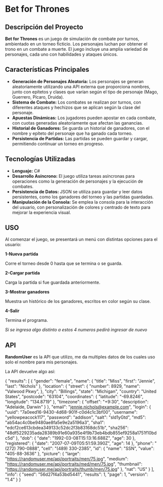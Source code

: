 # Bet for Thrones

## Descripción del Proyecto

**Bet for Thrones** es un juego de simulación de combate por turnos, ambientado en un torneo ficticio. Los personajes luchan por obtener el trono en un combate a muerte. El juego incluye una amplia variedad de personajes, cada uno con habilidades y ataques únicos.

## Características Principales

- **Generación de Personajes Aleatoria:** Los personajes se generan aleatoriamente utilizando una API externa que proporciona nombres, junto con epítetos y clases que varían según el tipo de personaje (Mago, Guerrero, Pícaro, Druida).
- **Sistema de Combate:** Los combates se realizan por turnos, con diferentes ataques y hechizos que se aplican según la clase del personaje.
- **Apuestas Dinámicas:** Los jugadores pueden apostar en cada combate, con cuotas generadas aleatoriamente que afectan las ganancias.
- **Historial de Ganadores:** Se guarda un historial de ganadores, con el nombre y epíteto del personaje que ha ganado cada torneo.
- **Persistencia de Partidas:** Las partidas se pueden guardar y cargar, permitiendo continuar un torneo en progreso.

## Tecnologías Utilizadas

- **Lenguaje:** C#
- **Desarrollo Asíncrono:** El juego utiliza tareas asíncronas para operaciones como la generación de personajes y la ejecución de combates.
- **Persistencia de Datos:** JSON se utiliza para guardar y leer datos persistentes, como los ganadores del torneo y las partidas guardadas.
- **Manipulación de la Consola:** Se emplea la consola para la interacción del usuario, con personalización de colores y centrado de texto para mejorar la experiencia visual.

## USO

Al comenzar el juego, se presentará un menú con distintas opciones para el usuario:

**1-Nueva partida** 

Corre el torneo desde 0 hasta que se termina o se guarda. 

**2-Cargar partida**

Carga la partida si fue guardada anteriormente.

**3-Mostrar ganadores**

Muestra un histórico de los ganadores, escritos en color según su clase.

**4-Salir**

Termina el programa.

*Si se ingresa algo distinto a estos 4 numeros pedirá ingresar de nuevo*

## API

**RandomUser** es la API que utilizo, me da multiples datos de los cuales uso solo el nombre para mis personajes.

La API devuelve algo así:

{
  "results": [
    {
      "gender": "female",
      "name": {
        "title": "Miss",
        "first": "Jennie",
        "last": "Nichols"
      },
      "location": {
        "street": {
          "number": 8929,
          "name": "Valwood Pkwy",
        },
        "city": "Billings",
        "state": "Michigan",
        "country": "United States",
        "postcode": "63104",
        "coordinates": {
          "latitude": "-69.8246",
          "longitude": "134.8719"
        },
        "timezone": {
          "offset": "+9:30",
          "description": "Adelaide, Darwin"
        }
      },
      "email": "jennie.nichols@example.com",
      "login": {
        "uuid": "7a0eed16-9430-4d68-901f-c0d4c1c3bf00",
        "username": "yellowpeacock117",
        "password": "addison",
        "salt": "sld1yGtd",
        "md5": "ab54ac4c0be9480ae8fa5e9e2a5196a3",
        "sha1": "edcf2ce613cbdea349133c52dc2f3b83168dc51b",
        "sha256": "48df5229235ada28389b91e60a935e4f9b73eb4bdb855ef9258a1751f10bdc5d"
      },
      "dob": {
        "date": "1992-03-08T15:13:16.688Z",
        "age": 30
      },
      "registered": {
        "date": "2007-07-09T05:51:59.390Z",
        "age": 14
      },
      "phone": "(272) 790-0888",
      "cell": "(489) 330-2385",
      "id": {
        "name": "SSN",
        "value": "405-88-3636"
      },
      "picture": {
        "large": "https://randomuser.me/api/portraits/men/75.jpg",
        "medium": "https://randomuser.me/api/portraits/med/men/75.jpg",
        "thumbnail": "https://randomuser.me/api/portraits/thumb/men/75.jpg"
      },
      "nat": "US"
    }
  ],
  "info": {
    "seed": "56d27f4a53bd5441",
    "results": 1,
    "page": 1,
    "version": "1.4"
  }
}
